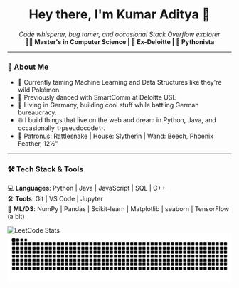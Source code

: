 <h1 align="center">Hey there, I'm Kumar Aditya 👋</h1>
<p align="center">
  <em>Code whisperer, bug tamer, and occasional Stack Overflow explorer</em><br>
  <strong>👨‍💻 Master's in Computer Science | 💼 Ex-Deloitte | 🐍 Pythonista</strong>
</p>

---

### 🚀 About Me

- 🧠 Currently taming Machine Learning and Data Structures like they're wild Pokémon.
- 💼 Previously danced with SmartComm at Deloitte USI.
- 📍 Living in Germany, building cool stuff while battling German bureaucracy.
- 🌐 I build things that live on the web and dream in Python, Java, and occasionally ✨pseudocode✨.
- 🧙 Patronus: Rattlesnake | House: Slytherin | Wand: Beech, Phoenix Feather, 12½"

---

### 🛠️ Tech Stack & Tools

💻 **Languages**: Python | Java | JavaScript | SQL | C++  
🛠️ **Tools**: Git | VS Code | Jupyter  
🧠 **ML/DS**: NumPy | Pandas | Scikit-learn | Matplotlib | seaborn | TensorFlow (a bit)

![LeetCode Stats](https://leetcard.jacoblin.cool/kaadi2000?theme=dark&font=baloo&ext=contest)  
![Snake gif](https://github.com/kaadi2000/kaadi2000/blob/output/github-snake.svg)

